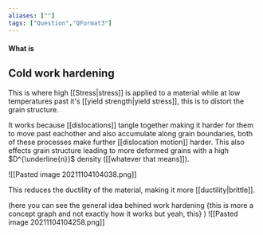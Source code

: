 ```yaml
---
aliases: [""]
tags: ["Question","QFormat3"]
---
```


#### What is
## Cold work hardening
This is where high [[Stress|stress]] is applied to a material while at low temperatures past it's [[yield strength|yield stress]], this is to distort the grain structure.

It works because [[dislocations]] tangle together making it harder for them to move past eachother and also accumulate along grain boundaries, both of these processes make further [[dislocation motion]] harder. This also effects grain structure leading to more deformed grains with a high $D^{\underline{n}}$ density ([[whatever that means]]).

![[Pasted image 20211104104038.png]]

This reduces the ductility of the material, making it more [[ductility|brittle]]. 

(here you can see the general idea behined work hardening {this is more a concept graph and not exactly how it works but yeah, this} )
![[Pasted image 20211104104258.png]]